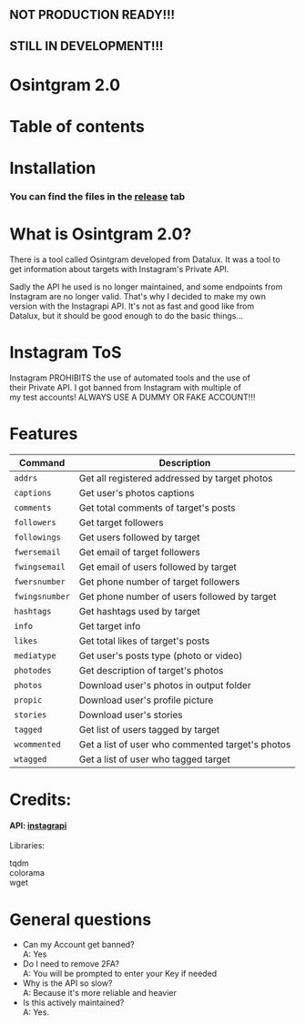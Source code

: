 ## NOT PRODUCTION READY!!!
## STILL IN DEVELOPMENT!!!


# Osintgram 2.0


# Table of contents



# Installation

### You can find the files in the [release](https://github.com/EchterAlsFake/Osintgram2/releases) tab


# What is Osintgram 2.0? 

There is a tool called Osintgram developed from Datalux. It was a tool to 
<br>get information about targets with Instagram's Private API.

Sadly the API he used is no longer maintained, and some endpoints from
<br>Instagram are no longer valid. That's why I decided to make my own
<br>version with the Instagrapi API. It's not as fast and good like from 
<br> Datalux, but it should be good enough to do the basic things...

# Instagram ToS

Instagram PROHIBITS the use of automated tools and the use of
<br>their Private API. I got banned from Instagram with multiple of
<br>my test accounts!  ALWAYS USE A DUMMY OR FAKE ACCOUNT!!!


# Features


| Command       | Description                                                   |
|---------------|---------------------------------------------------------------|
| `addrs`       | Get all registered addressed by target photos                |
| `captions`    | Get user's photos captions                                    |
| `comments`    | Get total comments of target's posts                          |
| `followers`   | Get target followers                                          |
| `followings`  | Get users followed by target                                  |
| `fwersemail`  | Get email of target followers                                 |
| `fwingsemail` | Get email of users followed by target                         |
| `fwersnumber` | Get phone number of target followers                          |
| `fwingsnumber`| Get phone number of users followed by target                  |
| `hashtags`    | Get hashtags used by target                                   |
| `info`        | Get target info                                               |
| `likes`       | Get total likes of target's posts                             |
| `mediatype`   | Get user's posts type (photo or video)                        |
| `photodes`    | Get description of target's photos                            |
| `photos`      | Download user's photos in output folder                       |
| `propic`      | Download user's profile picture                               |
| `stories`     | Download user's stories                                       |
| `tagged`      | Get list of users tagged by target                            |
| `wcommented`  | Get a list of user who commented target's photos              |
| `wtagged`     | Get a list of user who tagged target                          |



# Credits:

#### API: [instagrapi](https://github.com/subzeroid/instagrapi)

Libraries:

tqdm
<br>colorama
<br>wget

# General questions

- Can my Account get banned?     
   A: Yes
- Do I need to remove 2FA? 
   <br>A: You will be prompted to enter your Key if needed
- Why is the API so slow?
   <br>A: Because it's more reliable and heavier
- Is this actively maintained?
   <br>A: Yes.